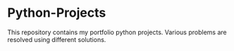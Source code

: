 # Python-Projects
This repository contains my portfolio python projects. Various problems are resolved using different solutions.
